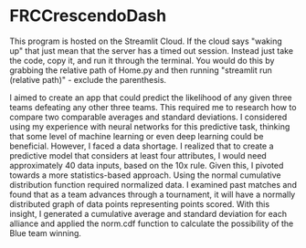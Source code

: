 # FRCCrescendoDash

This program is hosted on the Streamlit Cloud. If the cloud says "waking up" that just mean that the server has a timed out session. Instead just take the code, copy it, and run it through the terminal. You would do this by grabbing the relative path of Home.py and then running "streamlit run (relative path)" - exclude the parenthesis.


I aimed to create an app that could predict the likelihood of any given three teams defeating any other three teams. This required me to research how to compare two comparable averages and standard deviations. I considered using my experience with neural networks for this predictive task, thinking that some level of machine learning or even deep learning could be beneficial. However, I faced a data shortage. I realized that to create a predictive model that considers at least four attributes, I would need approximately 40 data inputs, based on the 10x rule. Given this, I pivoted towards a more statistics-based approach. Using the normal cumulative distribution function required normalized data. I examined past matches and found that as a team advances through a tournament, it will have a normally distributed graph of data points representing points scored. With this insight, I generated a cumulative average and standard deviation for each alliance and applied the norm.cdf function to calculate the possibility of the Blue team winning.
